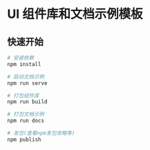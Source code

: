 # UI 组件库和文档示例模板

## 快速开始
```sh
# 安装依赖
npm install

# 启动文档示例
npm run serve

# 打包组件库
npm run build

# 打包文档示例
npm run docs

# 发包(查看npm发包攻略等)
npm publish
```
